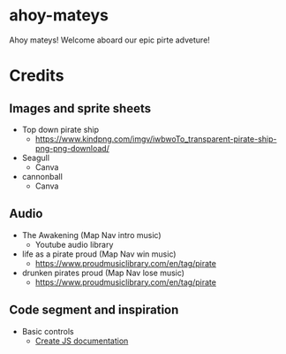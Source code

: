 # ahoy-mateys
Ahoy mateys! Welcome aboard our epic pirte adveture!


# Credits
## Images and sprite sheets
* Top down pirate ship
    * https://www.kindpng.com/imgv/iwbwoTo_transparent-pirate-ship-png-png-download/
* Seagull 
    * Canva
* cannonball
    * Canva

## Audio
* The Awakening (Map Nav intro music)
    * Youtube audio library
* life as a pirate proud (Map Nav win music)
    * https://www.proudmusiclibrary.com/en/tag/pirate
* drunken pirates proud (Map Nav lose music)
    * https://www.proudmusiclibrary.com/en/tag/pirate

## Code segment and inspiration
* Basic controls 
    * [Create JS documentation](https://createjs.com/demos/easeljs/game)